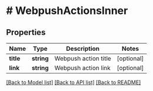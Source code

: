 # # WebpushActionsInner

## Properties

Name | Type | Description | Notes
------------ | ------------- | ------------- | -------------
**title** | **string** | Webpush action title | [optional]
**link** | **string** | Webpush action link | [optional]

[[Back to Model list]](../../README.md#models) [[Back to API list]](../../README.md#endpoints) [[Back to README]](../../README.md)
